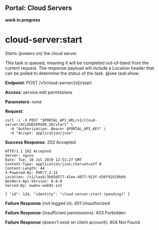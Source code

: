 Portal: Cloud Servers
---------------------

**work in progress**

cloud-server:start
==================

Starts (powers on) the cloud server.

This task is queued, meaning it will be completed out-of-band from the current request. The response payload will include a Location header that can be polled to determine the status of the task. @see task:show.

**Endpoint**: POST /v1/cloud-server/{id}/start

**Access**: service edit permissions

**Parameters**: none

**Request**:
```
curl -i -X POST "$PORTAL_API_URL/v1/cloud-server/$CLOUDSERVER_ID/start" \
  -H "Authorization: Bearer $PORTAL_API_KEY" \
  -H "Accept: application/json"
```

**Success Response**: 202 Accepted
```
HTTP/1.1 202 Accepted
Server: nginx
Date: Tue, 16 Jul 2019 12:51:27 GMT
Content-Type: application/json;charset=utf-8
Content-Length: 44
X-Powered-By: PHP/7.2.15
Location: /v1/task/3b93d577-41ee-4077-913f-d36f91819bb9
NocWorx-Api-Version: 0.0.0
Served-By: nwdev-web01-int

{ "id": 124, "identity": "cloud-server:start (pending)" }
```

**Failure Response** (not logged in): 401 Unauthorized

**Failure Response** (insufficient permissions): 403 Forbidden

**Failure Response** (doesn't exist on client account): 404 Not Found
